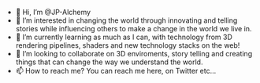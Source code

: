 - 👋 Hi, I’m @JP-Alchemy
- 👀 I’m interested in changing the world through innovating and telling stories while influencing others to make a change in the world we live in.
- 🌱 I’m currently learning as much as I can, with technology from 3D rendering pipelines, shaders and new technology stacks on the web!
- 💞️ I’m looking to collaborate on 3D enviroments, story telling and creating things that can change the way we understand the world.
- 📫 How to reach me? You can reach me here, on Twitter etc...

<!---
JP-Alchemy/JP-Alchemy is a ✨ special ✨ repository because its `README.md` (this file) appears on your GitHub profile.
You can click the Preview link to take a look at your changes.
--->

